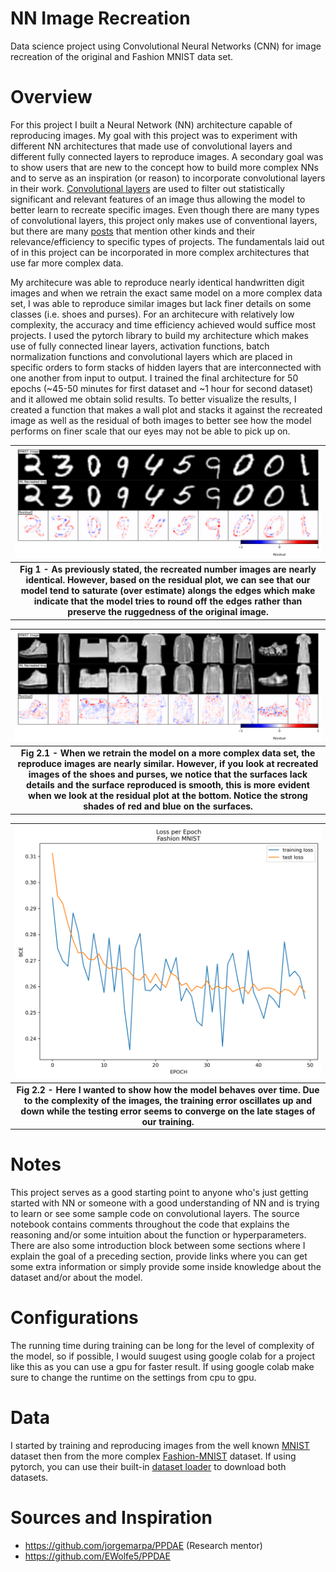 # NN Image Recreation
Data science project using Convolutional Neural Networks (CNN) for image recreation of the original and Fashion MNIST data set.

# Overview
For this project I built a Neural Network (NN) architecture capable of reproducing images. My goal with this project was to experiment with different NN architectures that made use of convolutional layers and different fully connected layers to reproduce images. A secondary goal was to show users that are new to the concept how to build more complex NNs and to serve as an inspiration (or reason) to incorporate convolutional layers in their work. [Convolutional layers](https://machinelearningmastery.com/convolutional-layers-for-deep-learning-neural-networks/) are used to filter out statistically significant and relevant features of an image thus allowing the model to better learn to recreate specific images. Even though there are many types of convolutional layers, this project only makes use of conventional layers, but there are many [posts](https://towardsdatascience.com/types-of-convolutions-in-deep-learning-717013397f4d) that mention other kinds and their relevance/efficiency to specific types of projects. The fundamentals laid out of in this project can be incorporated in more complex architectures that use far more complex data.

My architecure was able to reproduce nearly identical handwritten digit images and when we retrain the exact same model on a more complex data set, I was able to reproduce similar images but lack finer details on some classes (i.e. shoes and purses). For an architecure with relatively low complexity, the accuracy and time efficiency achieved would suffice most projects. I used the pytorch library to build my architecture which makes use of fully connected linear layers, activation functions, batch normalization functions and convolutional layers which are placed in specific orders to form stacks of hidden layers that are interconnected with one another from input to output. I trained the final architecture for 50 epochs (~45-50 minutes for first dataset and ~1 hour for second dataset) and it allowed me obtain solid results. To better visualize the results, I created a function that makes a wall plot and stacks it against the recreated image as well as the residual of both images to better see how the model performs on finer scale that our eyes may not be able to pick up on.

| ![alt text](MNIST_wall_plot.png) |
|:--:|
| <b>Fig 1 - As previously stated, the recreated number images are nearly identical. However, based on the residual plot, we can see that our model tend to saturate (over estimate) alongs the edges which make indicate that the model tries to round off the edges rather than preserve the ruggedness of the original image.</b>|

| ![alt text](Fashion_MNIST_wall_plot.png) |
|:--:|
| <b>Fig 2.1 - When we retrain the model on a more complex data set, the reproduce images are nearly similar. However, if you look at recreated images of the shoes and purses, we notice that the surfaces lack details and the surface reproduced is smooth, this is more evident when we look at the residual plot at the bottom. Notice the strong shades of red and blue on the surfaces. </b>|

| ![alt text](loss_per_epoch.png) |
|:--:|
| <b>Fig 2.2 - Here I wanted to show how the model behaves over time. Due to the complexity of the images, the training error oscillates up and down while the testing error seems to converge on the late stages of our training. </b>|

# Notes
This project serves as a good starting point to anyone who's just getting started with NN or someone with a good understanding of NN and is trying to learn or see some sample code on convolutional layers. The source notebook contains comments throughout the code that explains the reasoning and/or some intuition about the function or hyperparameters. There are also some introduction block between some sections where I explain the goal of a preceding section, provide links where you can get some extra information or simply provide some inside knowledge about the dataset and/or about the model.

# Configurations
The running time during training can be long for the level of complexity of the model, so if possible, I would suugest using google colab for a project like this as you can use a gpu for faster result. If using google colab make sure to change the runtime on the settings from cpu to gpu.

# Data
I started by training and reproducing images from the well known [MNIST](http://yann.lecun.com/exdb/mnist/) dataset then from the more complex [Fashion-MNIST](https://github.com/zalandoresearch/fashion-mnist) dataset. If using pytorch, you can use their built-in [dataset loader](https://pytorch.org/vision/stable/datasets.html) to download both datasets.

# Sources and Inspiration
* https://github.com/jorgemarpa/PPDAE (Research mentor)
* https://github.com/EWolfe5/PPDAE
